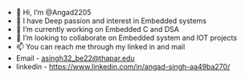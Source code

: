 - 👋 Hi, I’m @Angad2205
- 👀 I have Deep passion and interest in Embedded systems 
- 🌱 I’m currently working on Embedded C and DSA
- 💞️ I’m looking to collaborate on Embedded system and IOT projects 
- 📫 You can reach me through my linked in and mail
- Email - asingh32_be22@thapar.edu
- linkedin - https://www.linkedin.com/in/angad-singh-aa49ba270/
